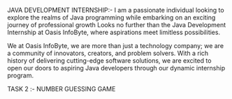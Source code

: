JAVA DEVELOPMENT INTERNSHIP:-
I am  a passionate individual looking to explore the realms of Java programming while embarking on an exciting journey of professional growth Looks no further than the Java Development Internship at Oasis InfoByte, where  aspirations meet limitless possibilities.

 We at Oasis InfoByte, we are more than just a technology company; we are a community of innovators, creators, and problem solvers. With a rich history of delivering cutting-edge software solutions, we are excited to open our doors to aspiring Java developers through our dynamic internship program.

TASK 2 :- NUMBER GUESSING GAME


